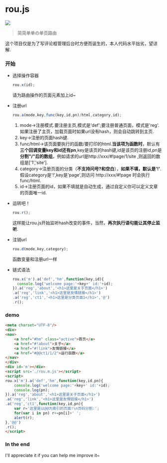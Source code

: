# rou.js
![](https://wx4.sinaimg.cn/large/ed039e1fly1gbhvzt8ppnj20m808c3ys)  
> 简简单单の单页路由  

这个项目仅是为了写评论框管理后台时方便而诞生的，本人代码水平拙劣，望谅解.  

### 开始  
* 选择操作容器
  ```javascript
  rou.x(id);  
  ```
  请为路由操作的页面元素加上id~  
  
* 注册url  
  ```javascript
  rou.a(mode,key,func(key,id,pn)/html,category,id);  
  ````
  1. mode->注册模式.要注册主页,模式是'def';要注册普通页面，模式是'reg'.如果注册了主页，加载页面时如果url没有hash，则会自动跳转到主页.  
  2. key->注册的页面hash键.  
  3. func/html->该页面要执行的函数/要打印的html.**当该项为函数时**，默认有**三个回调变量key和id还有pn**,key是该页的hash键,id是该页的注册id,pn是**分割"/"后的数组**，例如请求的url是http://xxx/#!page/1/site ,则返回的数组是['1','site'].  
  4. category->注册页面的分类（**不支持问号?和空白**），**如果不填，默认是'!'**.假设category是'!',key是'page',则访问 http://xxx/#!page 时会执行func/html.  
  5. id->注册页面的id，如果不填就是自动生成，通过自定义你可以定义文章的页面唯一id.    
  
* 运转吧！  
  ```javascript
  rou.r();  
  ```
  这样能让rou.js开始监听hash改变的事件，当然，**再次执行语句能让其停止监听**.  
  
* 注销url
  ```javascript
  rou.d(mode,key,category); 
  ```
  函数变量和注册url一样  
  
* 链式语法  
  ```javascript
  rou.x('m').a('def','hm',function(key,id){
    console.log('welcome page:'+key+' id:'+id);
  }).a('reg','about','<h1>这里是关于页面</h1>')
  .a('reg','link','<h1>这里是友情链接</h1>')
  .a('reg','ct1','<h1>这里是分类页面1</h1>','@')
  .r();
  ```
  
### demo  
  ```html 
  <meta charset="UTF-8"/> 
  <div>
  <nav>
	  <a href="#hm" class="active">首页</a>
	  <a href="#!about">关于</a>
	  <a href="#!link">友情链接</a>
	  <a href="#@@ct1/1/2">运行函数</a>
  </nav>
  </div>
  <div id='m'></div>
  <script src='./rou.m.js'></script>
  <script>
  rou.x('m').a('def','hm',function(key,id,pn){
      console.log('welcome page:'+key+' id:'+id);
      console.log(pn);
  }).a('reg','about','<h1>这里是关于页面</h1>')
  .a('reg','link','<h1>这里是友情链接</h1>')
  .a('reg','ct1',function(key,id,pn){
	  var r='这里是以@@为索引的页面!\n页码分割:';
	  for(var i in pn) r+=pn[i]+' ';
	  alert(r);
  },'@@')
  .r();
  </script>
  ``` 
  
### In the end
  I'll appreciate it if you can help me improve it~  

